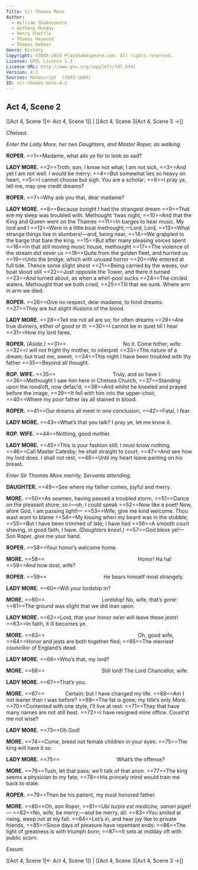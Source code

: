 ```yaml
---
Title: Sir Thomas More
Author: 
  - William Shakespeare
  - Anthony Munday
  - Henry Chettle
  - Thomas Heywood
  - Thomas Dekker
Genre: History
Copyright: ©2005-2024 PlayShakespeare.com. All rights reserved.
License: GFDL License 1.3
License URL: http://www.gnu.org/copyleft/fdl.html
Version: 4.3
Sources: Manuscript  (1603-1604)
ID: sir-thomas-more-4-2
---
```


## Act 4, Scene 2
[[Act 4, Scene 1|← Act 4, Scene 1]] | [[Act 4, Scene 3|Act 4, Scene 3 →]]

*Chelsea.*

*Enter the Lady More, her two Daughters, and Master Roper, as walking.*

**ROPER.**
==1==Madame, what ails ye for to look so sad?

**LADY MORE.**
==2==Troth, son, I know not what; I am not sick,
==3==And yet I am not well. I would be merry;
==4==But somewhat lies so heavy on heart,
==5==I cannot choose but sigh. You are a scholar;
==6==I pray ye, tell me, may one credit dreams?

**ROPER.**
==7==Why ask you that, dear madame?

**LADY MORE.**
==8==Because tonight I had the strangest dream
==9==That ere my sleep was troubled with. Methought ’twas night,
==10==And that the King and Queen went on the Thames
==11==In barges to hear music. My lord and I
==12==Were in a little boat methought,—Lord, Lord,
==13==What strange things live in slumbers!—and, being near,
==14==We grappled to the barge that bare the king.
==15==But after many pleasing voices spent
==16==In that still moving music house, methought
==17==The violence of the stream did sever us
==18==Quite from the golden fleet, and hurried us
==19==Unto the bridge, which with unused horror
==20==We entered at full tide. Thence some slight shoot
==21==Being carried by the waves, our boat stood still
==22==Just opposite the Tower, and there it turned
==23==And turned about, as when a whirl-pool sucks
==24==The circled waters. Methought that we both cried,
==25==Till that we sunk. Where arm in arm we died.

**ROPER.**
==26==Give no respect, dear madame, to fond dreams:
==27==They are but slight illusions of the blood.

**LADY MORE.**
==28==Tell me not all are so; for often dreams
==29==Are true diviners, either of good or ill:
==30==I cannot be in quiet till I hear
==31==How my lord fares.

**ROPER.**
*(Aside.)*
==31==           No it. Come hither, wife:
==32==I will not fright thy mother, to interpret
==33==The nature of a dream; but trust me, sweet,
==34==This night I have been troubled with thy father
==35==Beyond all thought.

**ROP. WIFE.**
==35==           Truly, and so have I:
==36==Methought I saw him here in Chelsea Church,
==37==Standing upon the roodloft, now defac’d;
==38==And whilst he kneeled and prayed before the image,
==39==It fell with him into the upper-choir,
==40==Where my poor father lay all stained in blood.

**ROPER.**
==41==Our dreams all meet in one conclusion,
==42==Fatal, I fear.

**LADY MORE.**
==43==What’s that you talk? I pray ye, let me know it.

**ROP. WIFE.**
==44==Nothing, good mother.

**LADY MORE.**
==45==This is your fashion still; I must know nothing.
==46==Call Master Catesby; he shall straight to court,
==47==And see how my lord does. I shall not rest,
==48==Until my heart leave panting on his breast.

*Enter Sir Thomas More merrily, Servants attending.*

**DAUGHTER.**
==49==See where my father comes, joyful and merry.

**MORE.**
==50==As seamen, having passed a troubled storm,
==51==Dance on the pleasant shore; so I—oh, I could speak
==52==Now like a poet! Now, afore God, I am passing light!⁠—
==53==Wife, give me kind welcome. Thou wast wont to blame
==54==My kissing when my beard was in the stubble;
==55==But I have been trimmed of late; I have had
==56==A smooth court shaving, in good faith, I have.
*(Daughters kneel.)*
==57==God bless ye!—Son Roper, give me your hand.

**ROPER.**
==58==Your honor’s welcome home.

**MORE.**
==58==                  Honor! Ha ha!
==59==And how dost, wife?

**ROPER.**
==59==           He bears himself most strangely.

**LADY MORE.**
==60==Will your lordship in?

**MORE.**
==60==           Lordship! No, wife, that’s gone:
==61==The ground was slight that we did lean upon.

**LADY MORE.**
==62==Lord, that your honor ne’er will leave these jests!
==63==In faith, it ill becomes ye.

**MORE.**
==63==                  Oh, good wife,
==64==Honor and jests are both together fled;
==65==The merriest councillor of England’s dead.

**LADY MORE.**
==66==Who’s that, my lord?

**MORE.**
==66==           Still lord! The Lord Chancellor, wife.

**LADY MORE.**
==67==That’s you.

**MORE.**
==67==    Certain; but I have changed my life.
==68==Am I not leaner than I was before?
==69==The fat is gone; my title’s only More.
==70==Contented with one style, I’ll live at rest:
==71==They that have many names are not still best.
==72==I have resigned mine office. Count’st me not wise?

**LADY MORE.**
==73==Oh God!

**MORE.**
==74==Come, breed not female children in your eyes:
==75==The king will have it so.

**LADY MORE.**
==75==           What’s the offense?

**MORE.**
==76==Tush, let that pass; we’ll talk of that anon.
==77==The king seems a physician to my fate;
==78==His princely mind would train me back to state.

**ROPER.**
==79==Then be his patient, my most honored father.

**MORE.**
==80==Oh, son Roper,
==81==*Ubi turpis est medicine, sanari piget!—*
==82==No, wife, be merry;—and be merry, all:
==83==You smiled at rising, weep not at my fall.
==84==Let’s in, and hear joy like to private friends,
==85==Since days of pleasure have repentant ends:
==86==The light of greatness is with triumph born;
==87==It sets at midday oft with public scorn.

*Exeunt.*

[[Act 4, Scene 1|← Act 4, Scene 1]] | [[Act 4, Scene 3|Act 4, Scene 3 →]]